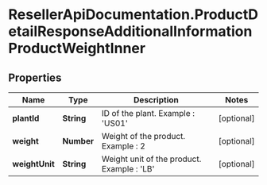 # ResellerApiDocumentation.ProductDetailResponseAdditionalInformationProductWeightInner

## Properties

Name | Type | Description | Notes
------------ | ------------- | ------------- | -------------
**plantId** | **String** | ID of the plant.  Example : &#39;US01&#39; | [optional] 
**weight** | **Number** | Weight of the product.   Example : 2 | [optional] 
**weightUnit** | **String** | Weight unit of the product.   Example : &#39;LB&#39; | [optional] 


